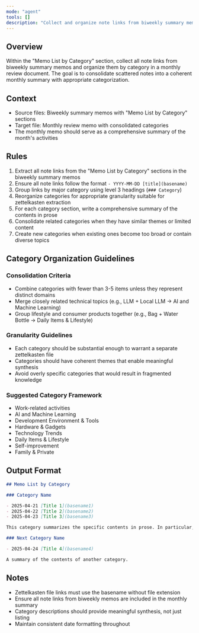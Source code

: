```yaml
---
mode: "agent"
tools: []
description: "Collect and organize note links from biweekly summary memos into monthly review format"
---
```


## Overview

Within the "Memo List by Category" section, collect all note links from biweekly summary memos and organize them by category in a monthly review document.
The goal is to consolidate scattered notes into a coherent monthly summary with appropriate categorization.

## Context

- Source files: Biweekly summary memos with "Memo List by Category" sections
- Target file: Monthly review memo with consolidated categories
- The monthly memo should serve as a comprehensive summary of the month's activities

## Rules

1. Extract all note links from the "Memo List by Category" sections in the biweekly summary memos
1. Ensure all note links follow the format `- YYYY-MM-DD [title](basename)`
1. Group links by major category using level 3 headings (`### Category`)
1. Reorganize categories for appropriate granularity suitable for zettelkasten extraction
1. For each category section, write a comprehensive summary of the contents in prose
1. Consolidate related categories when they have similar themes or limited content
1. Create new categories when existing ones become too broad or contain diverse topics

## Category Organization Guidelines

### Consolidation Criteria

- Combine categories with fewer than 3-5 items unless they represent distinct domains
- Merge closely related technical topics (e.g., LLM + Local LLM → AI and Machine Learning)
- Group lifestyle and consumer products together (e.g., Bag + Water Bottle → Daily Items & Lifestyle)

### Granularity Guidelines

- Each category should be substantial enough to warrant a separate zettelkasten file
- Categories should have coherent themes that enable meaningful synthesis
- Avoid overly specific categories that would result in fragmented knowledge

### Suggested Category Framework

- Work-related activities
- AI and Machine Learning
- Development Environment & Tools
- Hardware & Gadgets
- Technology Trends
- Daily Items & Lifestyle
- Self-improvement
- Family & Private

## Output Format

```md
## Memo List by Category

### Category Name

- 2025-04-21 [Title 1](basename1)
- 2025-04-22 [Title 2](basename2)
- 2025-04-23 [Title 3](basename3)

This category summarizes the specific contents in prose. In particular, it focuses on the main points and learning outcomes, highlighting the key activities undertaken.

### Next Category Name

- 2025-04-24 [Title 4](basename4)

A summary of the contents of another category.
```

## Notes

- Zettelkasten file links must use the basename without file extension
- Ensure all note links from biweekly memos are included in the monthly summary
- Category descriptions should provide meaningful synthesis, not just listing
- Maintain consistent date formatting throughout
